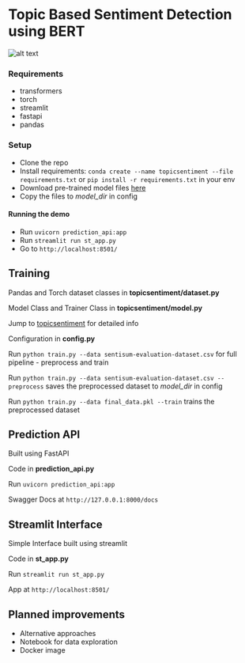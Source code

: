 # Topic Based Sentiment Detection using BERT

![alt text](https://github.com/sampathkethineedi/sentisum-topic-sentiment/blob/dev/st_interface.png?raw=true)

### Requirements
- transformers
- torch
- streamlit
- fastapi
- pandas

### Setup
- Clone the repo
- Install requirements: `conda create --name topicsentiment --file requirements.txt` or `pip install -r requirements.txt` in your env
- Download pre-trained model files [here](https://drive.google.com/drive/folders/1wWui9xZk0fnPzV06OHaKBS8xqJSOLPzS?usp=sharing)
- Copy the files to *model_dir* in config

#### Running the demo
- Run `uvicorn prediction_api:app`
- Run `streamlit run st_app.py`
- Go to `http://localhost:8501/`

## Training

Pandas and Torch dataset classes in **topicsentiment/dataset.py**

Model Class and Trainer Class in **topicsentiment/model.py**

Jump to [topicsentiment](https://github.com/sampathkethineedi/sentisum-topic-sentiment/tree/master/topicsentiment) for detailed info

Configuration in **config.py**

Run `python train.py --data sentisum-evaluation-dataset.csv` for full pipeline - preprocess and train

Run `python train.py --data sentisum-evaluation-dataset.csv --preprocess` saves the preprocessed dataset to *model_dir* in config

Run `python train.py --data final_data.pkl --train` trains the preprocessed dataset

## Prediction API
Built using FastAPI

Code in **prediction_api.py**

Run `uvicorn prediction_api:app`

Swagger Docs at `http://127.0.0.1:8000/docs`

## Streamlit Interface
Simple Interface built using streamlit

Code in **st_app.py**

Run `streamlit run st_app.py`

App at `http://localhost:8501/`

## Planned improvements
- Alternative approaches
- Notebook for data exploration
- Docker image
